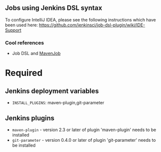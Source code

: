 ## Jobs using Jenkins DSL syntax

To configure IntelliJ IDEA, please see the following instructions which have been used here: https://github.com/jenkinsci/job-dsl-plugin/wiki/IDE-Support

### Cool references

- Job DSL and [MavenJob](https://gitlab.com/SvenWoltmann/jenkins-tutorial-demo/-/tree/master/jenkins-jobs/src/jobs)

# Required

## Jenkins deployment variables

* `INSTALL_PLUGINS`: maven-plugin,git-parameter

## Jenkins plugins

* `maven-plugin` - version 2.3 or later of plugin 'maven-plugin' needs to be installed
* `git-parameter` - version 0.4.0 or later of plugin 'git-parameter' needs to be installed

